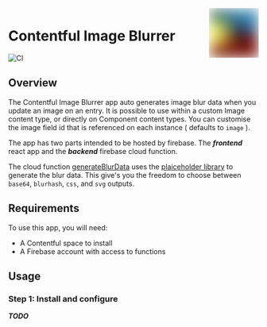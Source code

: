 <img src="https://github.com/gmanninglive/contentful-image-blurrer/blob/main/src/logo.jpg?raw=true" alt="contentful-image-blurrer" width="100" align="right" />

# Contentful Image Blurrer

![CI](https://github.com/gmanninglive/contentful-image-blurrer/actions/workflows/firebase-hosting-merge.yml/badge.svg)

## Overview

The Contentful Image Blurrer app auto generates image blur data when you update an image on an entry. It is possible to use within a custom Image content type, or directly on Component content types. You can customise the image field id that is referenced on each instance ( defaults to `image` ).

The app has two parts intended to be hosted by firebase. The **_frontend_** react app and the **_backend_** firebase cloud function.

The cloud function [generateBlurData](./functions/src/generateBlurData.ts) uses the [plaiceholder library](https://github.com/joe-bell/plaiceholder) to generate the blur data. This give's you the freedom to choose between `base64`, `blurhash`, `css`, and `svg` outputs.

## Requirements

To use this app, you will need:

- A Contentful space to install
- A Firebase account with access to functions

## Usage

### Step 1: Install and configure

**_TODO_**
